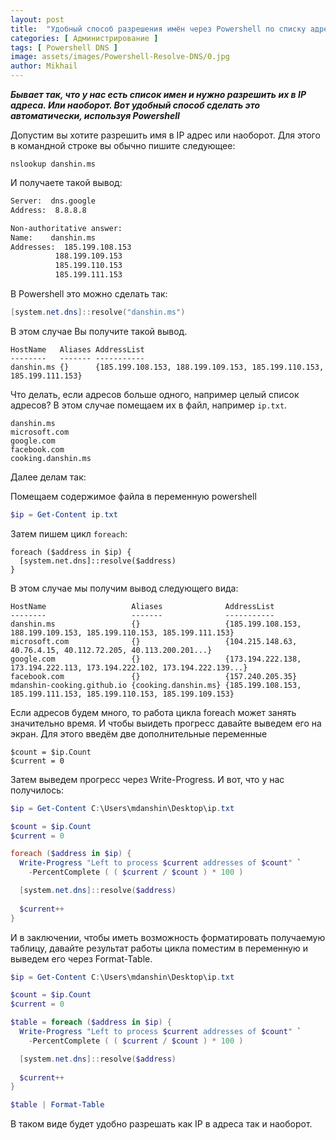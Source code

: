 ```yaml
---
layout: post
title:  "Удобный способ разрешения имён через Powershell по списку адресов"
categories: [ Администрирование ]
tags: [ Powershell DNS ]
image: assets/images/Powershell-Resolve-DNS/0.jpg
author: Mikhail
---
```


***Бывает так, что у нас есть список имен и нужно разрешить их в IP адреса. Или наоборот. Вот удобный способ сделать это автоматически, используя Powershell***

Допустим вы хотите разрешить имя в IP адрес или наоборот. Для этого в командной строке вы обычно пишите следующее:

```
nslookup danshin.ms
```

И получаете такой вывод:

```cmd
Server:  dns.google
Address:  8.8.8.8

Non-authoritative answer:
Name:    danshin.ms
Addresses:  185.199.108.153
          188.199.109.153
          185.199.110.153
          185.199.111.153
```

В Powershell это можно сделать так:

```powershell
[system.net.dns]::resolve("danshin.ms")
```

В этом случае Вы получите такой вывод.

```
HostName   Aliases AddressList
--------   ------- -----------
danshin.ms {}      {185.199.108.153, 188.199.109.153, 185.199.110.153, 185.199.111.153}
```

Что делать, если адресов больше одного, например целый список адресов? В этом случае помещаем их в файл, например `ip.txt`.

```
danshin.ms
microsoft.com
google.com
facebook.com
cooking.danshin.ms
```

Далее делам так:

Помещаем содержимое файла в переменную powershell

```powershell
$ip = Get-Content ip.txt
```

Затем пишем цикл `foreach`:

```
foreach ($address in $ip) {
  [system.net.dns]::resolve($address)
}
```

В этом случае мы получим вывод следующего вида:

```
HostName                   Aliases              AddressList                                                            
--------                   -------              -----------                                                            
danshin.ms                 {}                   {185.199.108.153, 188.199.109.153, 185.199.110.153, 185.199.111.153}   
microsoft.com              {}                   {104.215.148.63, 40.76.4.15, 40.112.72.205, 40.113.200.201...}         
google.com                 {}                   {173.194.222.138, 173.194.222.113, 173.194.222.102, 173.194.222.139...}
facebook.com               {}                   {157.240.205.35}                                                       
mdanshin-cooking.github.io {cooking.danshin.ms} {185.199.108.153, 185.199.111.153, 185.199.110.153, 185.199.109.153} 
```

Если адресов будем много, то работа цикла foreach может занять значительно время. И чтобы выидеть прогресс давайте выведем его на экран. Для этого введём две дополнительные переменные

```
$count = $ip.Count
$current = 0
```

Затем выведем прогресс через Write-Progress. И вот, что у нас получилось:

```powershell
$ip = Get-Content C:\Users\mdanshin\Desktop\ip.txt

$count = $ip.Count
$current = 0

foreach ($address in $ip) {
  Write-Progress "Left to process $current addresses of $count" `
    -PercentComplete ( ( $current / $count ) * 100 )

  [system.net.dns]::resolve($address)
   
  $current++
}
```

И в заключении, чтобы иметь возможность форматировать получаемую таблицу, давайте результат работы цикла поместим в переменную и выведем его через Format-Table.

```powershell
$ip = Get-Content C:\Users\mdanshin\Desktop\ip.txt

$count = $ip.Count
$current = 0

$table = foreach ($address in $ip) {
  Write-Progress "Left to process $current addresses of $count" `
    -PercentComplete ( ( $current / $count ) * 100 )

  [system.net.dns]::resolve($address)
   
  $current++
}

$table | Format-Table
```

В таком виде будет удобно разрешать как IP в адреса так и наоборот.